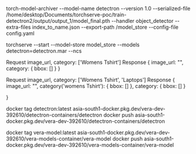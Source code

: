 torch-model-archiver --model-name detectron --version 1.0 --serialized-file /home/desktop/Documents/torchserve-poc/train-detectron2/output/output_1/model_final.pth --handler object_detector --extra-files index_to_name.json --export-path /model_store --config-file config.yaml

torchserve --start --model-store model_store --models detectron=detectron.mar --ncs

Request image_url, category: ['Womens Tshirt']
Response
{
image_url: "",
category: {
bbox: []
}
}

Request image_url, category: ['Womens Tshirt', 'Laptops']
Response
{
image_url: "",
category('womens Tshirt'): {
bbox: []
},
category: {
bbox: []
}

}

docker tag detectron:latest asia-south1-docker.pkg.dev/vera-dev-392610/detectron-containers/detectron
docker push asia-south1-docker.pkg.dev/vera-dev-392610/detectron-containers/detectron

docker tag vera-model:latest asia-south1-docker.pkg.dev/vera-dev-392610/vera-models-container/vera-model
docker push asia-south1-docker.pkg.dev/vera-dev-392610/vera-models-container/vera-model
